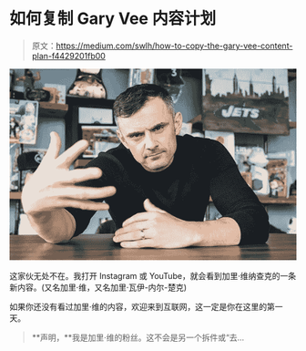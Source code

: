 # 如何复制 Gary Vee 内容计划

> 原文：<https://medium.com/swlh/how-to-copy-the-gary-vee-content-plan-f4429201fb00>

![](img/5eca5d896f4b4161ea282f00bc225aaa.png)

这家伙无处不在。我打开 Instagram 或 YouTube，就会看到加里·维纳查克的一条新内容。(又名加里·维，又名加里·瓦伊-内尔-楚克)

如果你还没有看过加里·维的内容，欢迎来到互联网，这一定是你在这里的第一天。

> **声明，**我是加里·维的粉丝。这不会是另一个拆件或“去…